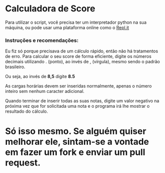 # Calculadora de Score
Para utilizar o script, você precisa ter um interpretador python na sua máquina, ou pode usar uma plataforma online
como o <a href="https://repl.it/languages/python3">Repl.it</a>

### Instruções e recomendações:
Eu fiz só porque precisava de um cálculo rápido, então não há tratamentos de erro.
Para calcular o seu score de forma eficiente, digite os números decimais utilizando . (ponto), ao invés de , (vírgula), mesmo sendo o padrão brasileiro.

Ou seja, ao invés de <b>8,5</b> digite <b>8.5</b>

As cargas horárias devem ser inseridas normalmente, apenas o número inteiro sem nenhum caracter adicional.

Quando terminar de inserir todas as suas notas, digite um valor negativo na próxima vez que for solicitada uma nota e o programa irá lhe mostrar o resultado do cálculo.

# Só isso mesmo. Se alguém quiser melhorar ele, sintam-se a vontade em fazer um fork e enviar um pull request.
